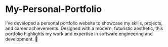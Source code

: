 # My-Personal-Portfolio
I’ve developed a personal portfolio website to showcase my skills, projects, and career achievements. Designed with a modern, futuristic aesthetic, this portfolio highlights my work and expertise in software engineering and development.  🌟 
